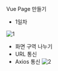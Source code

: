 Vue Page 만들기
- 1일차

![1](https://user-images.githubusercontent.com/53888108/211735036-d707b69c-b413-4e03-9f0b-dafb698107b6.PNG)

- 화면 구역 나누기
- URL 통신
- Axios 통신
![2](https://user-images.githubusercontent.com/53888108/211735467-b57a4b44-7ae4-4321-834f-4cc132fb2b6a.PNG)
